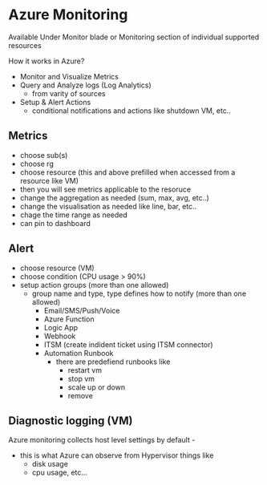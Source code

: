 # Azure Monitoring

Available Under Monitor blade or Monitoring section of individual supported resources

How it works in Azure?

* Monitor and Visualize Metrics
* Query and Analyze logs (Log Analytics)
    * from varity of sources
* Setup & Alert Actions
    * conditional notifications and actions like shutdown VM, etc..

## Metrics

* choose sub(s)
* choose rg
* choose resource (this and above prefilled when accessed from a resource like VM)
* then you will see metrics applicable to the resoruce
* change the aggregation as needed (sum, max, avg, etc..)
* change the visualisation as needed like line, bar, etc..
* chage the time range as needed
* can pin to dashboard 



## Alert

* choose resource (VM)
* choose condition (CPU usage > 90%)
* setup action groups (more than one allowed)
    * group name and type, type defines how to notify (more than one allowed)
        * Email/SMS/Push/Voice
        * Azure Function
        * Logic App
        * Webhook
        * ITSM (create indident ticket using ITSM connector)
        * Automation Runbook
            * there are predefiend runbooks like
                * restart vm
                * stop vm
                * scale up or down
                * remove

## Diagnostic logging (VM)

Azure monitoring collects host level settings by default - 
* this is what Azure can observe from Hypervisor things like 
    * disk usage 
    * cpu usage, etc...


